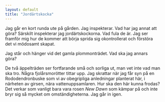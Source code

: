 ```yaml
---
layout: default
title: "Jordärtskocka"
---
```


Jag går en kort runda ute på gården. Jag inspekterar. 
Vad har jag annat att göra? 
<span>Särskilt inspekterar jag jordärtskockorna. Vad fula de är.
Jag ser framför mig hur de kommer att börja sprida sig okontrollerat och förstöra det vi mödosamt skapat.</span> 

Jag står och hänger vid det gamla plommonträdet. Vad ska jag annars göra?

De två äppelträden ser fortfarande små och sorliga ut, man vet inte vad man ska tro. Några fjolårsmorötter tittar upp. Jag skrattar när jag får syn på en Rododendronbuske som vi av obegripliga anledningar planterat här, i närheten av girsen, nära vattenuppsamlaren. Hur ska den här kunna frodas?
 Det verkar som vanligt bara vara rosen _New Dawn_ som kämpar på och inte bryr sig så mycket om omständigheterna.
 <span>Jag går in igen.</span> 
